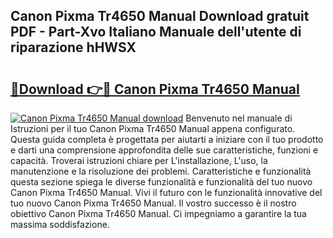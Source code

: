 ## Canon Pixma Tr4650 Manual Download gratuit PDF - Part-Xvo Italiano Manuale dell'utente di riparazione hHWSX

# <h2><a href="http://dfd3el.blite.top/?on=Canon+Pixma+Tr4650+Manual">🔗Download 👉🔴 Canon Pixma Tr4650 Manual</a></h2>

[![Canon Pixma Tr4650 Manual download](https://i.imgur.com/lujVjoI.png)](http://dfd3el.blite.top/?on=Canon+Pixma+Tr4650+Manual)
Benvenuto nel manuale di Istruzioni per il tuo Canon Pixma Tr4650 Manual appena configurato. Questa guida completa è progettata per aiutarti a iniziare con il tuo prodotto e darti una comprensione approfondita delle sue caratteristiche, funzioni e capacità. Troverai istruzioni chiare per L'installazione, L'uso, la manutenzione e la risoluzione dei problemi. Caratteristiche e funzionalità questa sezione spiega le diverse funzionalità e funzionalità del tuo nuovo Canon Pixma Tr4650 Manual. Vivi il futuro con le funzionalità innovative del tuo nuovo Canon Pixma Tr4650 Manual. Il vostro successo è il nostro obiettivo Canon Pixma Tr4650 Manual. Ci impegniamo a garantire la tua massima soddisfazione.
